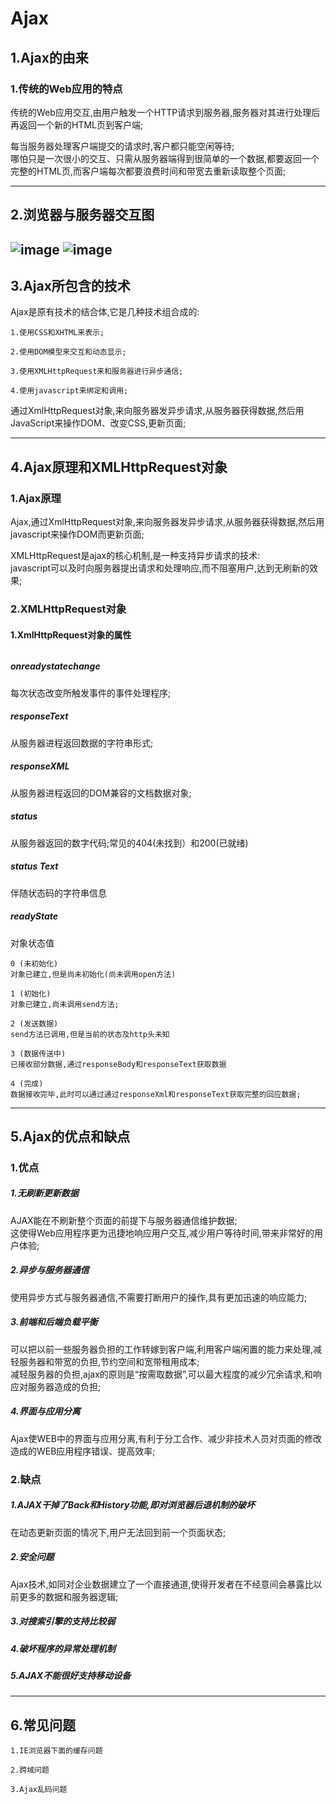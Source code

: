 # Ajax
## 1.Ajax的由来
### 1.传统的Web应用的特点
传统的Web应用交互,由用户触发一个HTTP请求到服务器,服务器对其进行处理后再返回一个新的HTML页到客户端;

每当服务器处理客户端提交的请求时,客户都只能空闲等待;   
哪怕只是一次很小的交互、只需从服务器端得到很简单的一个数据,都要返回一个完整的HTML页,而客户端每次都要浪费时间和带宽去重新读取整个页面;

-------

## 2.浏览器与服务器交互图
![image](https://i.loli.net/2017/11/25/5a19798f7b54e.jpg)
![image](https://i.loli.net/2017/11/25/5a197a0b32084.jpg)
-------

## 3.Ajax所包含的技术
Ajax是原有技术的结合体,它是几种技术组合成的:    
```
1.使用CSS和XHTML来表示;

2.使用DOM模型来交互和动态显示;

3.使用XMLHttpRequest来和服务器进行异步通信;

4.使用javascript来绑定和调用;
```
通过XmlHttpRequest对象,来向服务器发异步请求,从服务器获得数据,然后用JavaScript来操作DOM、改变CSS,更新页面;

-------

## 4.Ajax原理和XMLHttpRequest对象
### 1.Ajax原理
Ajax,通过XmlHttpRequest对象,来向服务器发异步请求,从服务器获得数据,然后用javascript来操作DOM而更新页面;   

XMLHttpRequest是ajax的核心机制,是一种支持异步请求的技术:  
javascript可以及时向服务器提出请求和处理响应,而不阻塞用户,达到无刷新的效果;   

### 2.XMLHttpRequest对象
#### 1.XmlHttpRequest对象的属性
###### 
##### onreadystatechange
每次状态改变所触发事件的事件处理程序;

##### responseText 
从服务器进程返回数据的字符串形式;

##### responseXML 
从服务器进程返回的DOM兼容的文档数据对象;

##### status 
从服务器返回的数字代码;常见的404(未找到）和200(已就绪)
##### status Text 
伴随状态码的字符串信息

##### readyState 
对象状态值
```
0 (未初始化) 
对象已建立,但是尚未初始化(尚未调用open方法)

1 (初始化) 
对象已建立,尚未调用send方法;

2 (发送数据) 
send方法已调用,但是当前的状态及http头未知

3 (数据传送中) 
已接收部分数据,通过responseBody和responseText获取数据

4 (完成) 
数据接收完毕,此时可以通过通过responseXml和responseText获取完整的回应数据;
```
-------

## 5.Ajax的优点和缺点
### 1.优点
##### 1.无刷新更新数据
AJAX能在不刷新整个页面的前提下与服务器通信维护数据;   
这使得Web应用程序更为迅捷地响应用户交互,减少用户等待时间,带来非常好的用户体验;

##### 2.异步与服务器通信
使用异步方式与服务器通信,不需要打断用户的操作,具有更加迅速的响应能力;

##### 3.前端和后端负载平衡
可以把以前一些服务器负担的工作转嫁到客户端,利用客户端闲置的能力来处理,减轻服务器和带宽的负担,节约空间和宽带租用成本;   
减轻服务器的负担,ajax的原则是“按需取数据”,可以最大程度的减少冗余请求,和响应对服务器造成的负担;

##### 4.界面与应用分离
Ajax使WEB中的界面与应用分离,有利于分工合作、减少非技术人员对页面的修改造成的WEB应用程序错误、提高效率;

### 2.缺点
##### 1.AJAX干掉了Back和History功能,即对浏览器后退机制的破坏
在动态更新页面的情况下,用户无法回到前一个页面状态;

##### 2.安全问题
Ajax技术,如同对企业数据建立了一个直接通道,使得开发者在不经意间会暴露比以前更多的数据和服务器逻辑;


##### 3.对搜索引擎的支持比较弱

##### 4.破坏程序的异常处理机制

##### 5.AJAX不能很好支持移动设备

-------

## 6.常见问题
```
1.IE浏览器下面的缓存问题

2.跨域问题

3.Ajax乱码问题


```